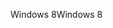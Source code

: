 <span data-ttu-id="4a6ce-101">Windows 8</span><span class="sxs-lookup"><span data-stu-id="4a6ce-101">Windows 8</span></span>